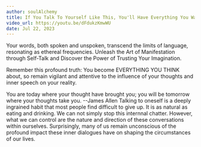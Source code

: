 ```yaml
---
author: soulAlchemy
title: If You Talk To Yourself Like This, You'll Have Everything You Want 
video_url: https://youtu.be/dFdukzKmwWU
date: Jul 22, 2023 
---
```

Your words, both spoken and unspoken, transcend the limits of language, resonating as ethereal frequencies. Unleash the Art of Manifestation through Self-Talk and Discover the Power of Trusting Your Imagination.

Remember this profound truth: You become EVERYTHING YOU THINK about, so remain vigilant and attentive to the influence of your thoughts and inner speech on your reality.

You are today where your thought have brought you; you will be tomorrow where your thoughts take you. --James Allen
Talking to oneself is a deeply ingrained habit that most people find difficult to give up. It is as natural as eating and drinking. We can not simply stop this internnal chatter. However, what we can control are the nature and direction of these conversations within ourselves. Surprisingly, many of us remain unconscious of the profound impact these inner dialogues have on shaping the circumstances of our lives.
